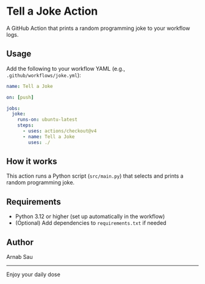 # Tell a Joke Action

A GitHub Action that prints a random programming joke to your workflow logs.

## Usage

Add the following to your workflow YAML (e.g., `.github/workflows/joke.yml`):

```yaml
name: Tell a Joke

on: [push]

jobs:
  joke:
    runs-on: ubuntu-latest
    steps:
      - uses: actions/checkout@v4
      - name: Tell a Joke
        uses: ./
```

## How it works

This action runs a Python script (`src/main.py`) that selects and prints a random programming joke.

## Requirements

- Python 3.12 or higher (set up automatically in the workflow)
- (Optional) Add dependencies to `requirements.txt` if needed

## Author

Arnab Sau

---
Enjoy your daily dose